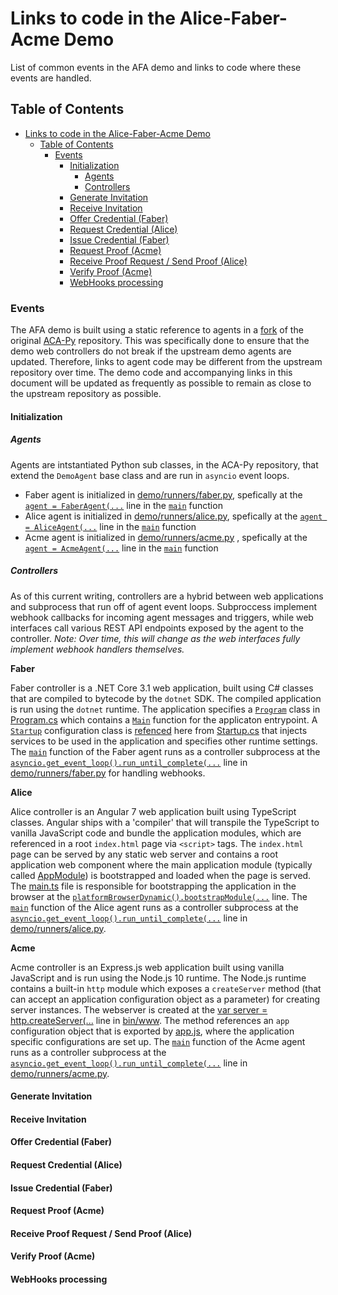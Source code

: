 # Links to code in the Alice-Faber-Acme Demo

List of common events in the AFA demo and links to code where these events are handled.

## Table of Contents

- [Links to code in the Alice-Faber-Acme Demo](#links-to-code-in-the-alice-faber-acme-demo)
    - [Table of Contents](#table-of-contents)
        - [Events](#events)
            - [Initialization](#initialization)
                - [Agents](#agents)
                - [Controllers](#controllers)
            - [Generate Invitation](#generate-invitation)
            - [Receive Invitation](#receive-invitation)
            - [Offer Credential (Faber)](#offer-credential-faber)
            - [Request Credential (Alice)](#request-credential-alice)
            - [Issue Credential (Faber)](#issue-credential-faber)
            - [Request Proof (Acme)](#request-proof-acme)
            - [Receive Proof Request / Send Proof (Alice)](#receive-proof-request-\/-send-proof-alice)
            - [Verify Proof (Acme)](#verify-proof-acme)
            - [WebHooks processing](#webhooks-processing)

### Events

The AFA demo is built using a static reference to agents in a [fork](https://github.com/petridishdev/aries-cloudagent-python/tree/openapi-demo) of the original [ACA-Py](https://github.com/hyperledger/aries-cloudagent-python) repository. This was specifically done to ensure that the demo web controllers do not break if the upstream demo agents are updated. Therefore, links to agent code may be different from the upstream repository over time. The demo code and accompanying links in this document will be updated as frequently as possible to remain as close to the upstream repository as possible.

#### Initialization

##### Agents

Agents are intstantiated Python sub classes, in the ACA-Py repository,  that extend the `DemoAgent` base class and are run in `asyncio` event loops.

- Faber agent is initialized in [demo/runners/faber.py](https://github.com/petridishdev/aries-cloudagent-python/blob/openapi-demo/demo/runners/faber.py), spefically at the [`agent = FaberAgent(...`](https://github.com/petridishdev/aries-cloudagent-python/blob/d81665354bd84557c72107206a934cc0f3562162/demo/runners/faber.py#L132-L138) line in the [`main`](https://github.com/petridishdev/aries-cloudagent-python/blob/d81665354bd84557c72107206a934cc0f3562162/demo/runners/faber.py#L121) function
- Alice agent is initialized in [demo/runners/alice.py](https://github.com/petridishdev/aries-cloudagent-python/blob/openapi-demo/demo/runners/alice.py), spefically at the [`agent = AliceAgent(...`](https://github.com/petridishdev/aries-cloudagent-python/blob/d81665354bd84557c72107206a934cc0f3562162/demo/runners/alice.py#L223-L229) line in the [`main`](https://github.com/petridishdev/aries-cloudagent-python/blob/d81665354bd84557c72107206a934cc0f3562162/demo/runners/alice.py#L212) function
- Acme agent is initialized in [demo/runners/acme.py](https://github.com/petridishdev/aries-cloudagent-python/blob/openapi-demo/demo/runners/acme.py)
, spefically at the [`agent = AcmeAgent(...`](https://github.com/petridishdev/aries-cloudagent-python/blob/d81665354bd84557c72107206a934cc0f3562162/demo/runners/acme.py#L102-L104) line in the [`main`](https://github.com/petridishdev/aries-cloudagent-python/blob/d81665354bd84557c72107206a934cc0f3562162/demo/runners/acme.py#L91) function

##### Controllers

As of this current writing, controllers are a hybrid between web applications and subprocess that run off of agent event loops. Subproccess implement webhook callbacks for incoming agent messages and triggers, while web interfaces call various REST API endpoints exposed by the agent to the controller. _Note: Over time, this will change as the web interfaces fully implement webhook handlers themselves._

**Faber**

Faber controller is a .NET Core 3.1 web application, built using C# classes that are compiled to bytecode by the `dotnet` SDK. The compiled application is run using the `dotnet` runtime. The application specifies a [`Program`](https://github.com/hyperledger/aries-acapy-controllers/blob/204c1ce07c4ac9caa611dff001fae7c37183f360/AliceFaberAcmeDemo/controllers/faber-controller/FaberController/Program.cs#L14) class in [Program.cs](controllers/faber-controller/FaberController/Program.cs) which contains a [`Main`](https://github.com/hyperledger/aries-acapy-controllers/blob/204c1ce07c4ac9caa611dff001fae7c37183f360/AliceFaberAcmeDemo/controllers/faber-controller/FaberController/Program.cs#L16) function for the applicaton entrypoint. A [`Startup`](https://github.com/hyperledger/aries-acapy-controllers/blob/204c1ce07c4ac9caa611dff001fae7c37183f360/AliceFaberAcmeDemo/controllers/faber-controller/FaberController/Startup.cs#L16) configuration class is [refenced](https://github.com/hyperledger/aries-acapy-controllers/blob/204c1ce07c4ac9caa611dff001fae7c37183f360/AliceFaberAcmeDemo/controllers/faber-controller/FaberController/Program.cs#L25) here from [Startup.cs](controllers/faber-controller/FaberController/Startup.cs) that injects services to be used in the application and specifies other runtime settings. The [`main`](https://github.com/petridishdev/aries-cloudagent-python/blob/d81665354bd84557c72107206a934cc0f3562162/demo/runners/faber.py#L121) function of the Faber agent runs as a controller subprocess at the [`asyncio.get_event_loop().run_until_complete(...`](https://github.com/petridishdev/aries-cloudagent-python/blob/d81665354bd84557c72107206a934cc0f3562162/demo/runners/faber.py#L302-L304) line in [demo/runners/faber.py](https://github.com/petridishdev/aries-cloudagent-python/blob/openapi-demo/demo/runners/faber.py) for handling webhooks.

**Alice**

Alice controller is an Angular 7 web application built using TypeScript classes. Angular ships with a 'compiler' that will transpile the TypeScript to vanilla JavaScript code and bundle the application modules, which are referenced in a root `index.html` page via `<script>` tags. The `index.html` page can be served by any static web server and contains a root application web component where the main application module (typically called [AppModule](controllers/alice-controller/src/app/app.module.ts))  is bootstrapped and loaded when the page is served. The [main.ts](controllers/alice-controller/src/main.ts) file is responsible for bootstrapping the application in the browser at the [`platformBrowserDynamic().bootstrapModule(...`](https://github.com/hyperledger/aries-acapy-controllers/blob/204c1ce07c4ac9caa611dff001fae7c37183f360/AliceFaberAcmeDemo/controllers/alice-controller/src/main.ts#L13) line. The [`main`](https://github.com/petridishdev/aries-cloudagent-python/blob/d81665354bd84557c72107206a934cc0f3562162/demo/runners/alice.py#L212) function of the Alice agent runs as a controller subprocess at the [`asyncio.get_event_loop().run_until_complete(...`](https://github.com/petridishdev/aries-cloudagent-python/blob/d81665354bd84557c72107206a934cc0f3562162/demo/runners/alice.py#L299-L301) line in [demo/runners/alice.py](https://github.com/petridishdev/aries-cloudagent-python/blob/openapi-demo/demo/runners/alice.py).

**Acme**

Acme controller is an Express.js web application built using vanilla JavaScript and is run using the Node.js 10 runtime. The Node.js runtime contains a built-in `http` module which exposes a `createServer` method (that can accept an application configuration object as a parameter) for creating server instances. The webserver is created at the [var server = http.createServer(...](https://github.com/hyperledger/aries-acapy-controllers/blob/204c1ce07c4ac9caa611dff001fae7c37183f360/AliceFaberAcmeDemo/controllers/acme-controller/bin/www#L22) line in [bin/www](controllers/acme-controller/bin/www). The method references an `app` configuration object that is exported by [app.js](controllers/acme-controller/app.js), where the application specific configurations are set up. The [`main`](https://github.com/petridishdev/aries-cloudagent-python/blob/d81665354bd84557c72107206a934cc0f3562162/demo/runners/acme.py#L91) function of the Acme agent runs as a controller subprocess at the [`asyncio.get_event_loop().run_until_complete(...`](https://github.com/petridishdev/aries-cloudagent-python/blob/d81665354bd84557c72107206a934cc0f3562162/demo/runners/acme.py#L213) line in [demo/runners/acme.py](https://github.com/petridishdev/aries-cloudagent-python/blob/openapi-demo/demo/runners/acme.py).

#### Generate Invitation

#### Receive Invitation

#### Offer Credential (Faber)

#### Request Credential (Alice)

#### Issue Credential (Faber)

#### Request Proof (Acme)

#### Receive Proof Request / Send Proof (Alice)

#### Verify Proof (Acme)

#### WebHooks processing

<!--
## UI Integration

 - Initialization
 - Events received
 - UI Updates
 -->